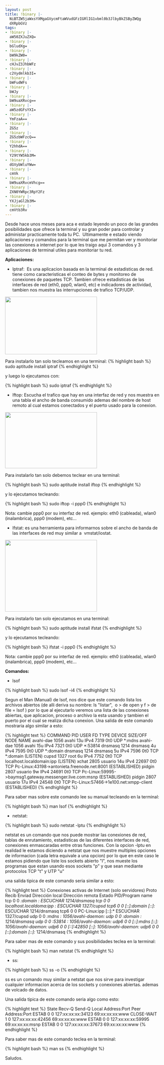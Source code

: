 ```yaml
---
layout: post
title: !binary |-
  NiBTZW5jaWxsYXMgaGVycmFtaWVudGFzIGRlIG1vbml0b3JlbyBkZSByZWQg
  dXRpbGVz
tags:
- !binary |-
  aW50ZXJuZXQ=
- !binary |-
  bGludXg=
- !binary |-
  bW9kZW0=
- !binary |-
  cHJvZ3JhbWFz
- !binary |-
  c2Vydmlkb3I=
- !binary |-
  bWFudWFs
- !binary |-
  bWJy
- !binary |-
  bW9uaXRvcg==
- !binary |-
  aW5zdGFsYXI=
- !binary |-
  YmFzaA==
- !binary |-
  ZG5z
- !binary |-
  ZG5zbWFzcQ==
- !binary |-
  Y2hhdA==
- !binary |-
  Y29tYW5kb3M=
- !binary |-
  dGVybWluYWw=
- !binary |-
  cmVk
- !binary |-
  bW9uaXRvcmVhcg==
- !binary |-
  ZXN0YWRpc3RpY2Fz
- !binary |-
  YXJjaGl2b3M=
- !binary |-
  cmVtb3Rv
---
```

Desde hace unos meses para aca e estado leyendo un poco de las grandes posibilidades que ofrece la terminal y su gran poder para controlar y administar practicamente toda tu PC.  Ultimamente e estado viendo aplicaciones y comandos para la terminal que me permitan ver y monitoriar las conexiones a internet por lo que les traigo aqui 3 comandos y 3 aplicaciones de terminal utiles para monitoriar tu red.

**Aplicaciones:**

- Iptraf:  Es una aplicacion basada en la terminal de estadisticas de red. tiene como caracteristicas el conteo de bytes y monitoreo de conexiones de paquetes TCP. Tambien ofrece estadisticas de las interfaces de red (eth0, ppp0, wlan0, etc) e indicadores de actividad, tambien nos muestra las interrupciones de trafico TCP/UDP.

<a href="http://blog.jam.net.ve/imagenes/uploads/2010/10/iptraf-iptm1.gif"><img class="aligncenter size-medium wp-image-453" title="iptraf-iptm1" src="http://blog.jam.net.ve/imagenes/uploads/2010/10/iptraf-iptm1-300x188.gif" alt="" width="300" height="188" /></a>

Para instalarlo tan solo tecleamos en una terminal:
{% highlight bash %}
sudo aptitude install iptraf
{% endhighlight %}

y luego lo ejecutamos con:

{% highlight bash %}
sudo iptraf
{% endhighlight %}

- Iftop: Escucha el trafico que hay en una interfaz de red y nos muestra en una tabla el ancho de banda consumido ademas del nombre de host remoto al cual estamos conectados y el puerto usado para la conexion.

<a href="http://blog.jam.net.ve/imagenes/uploads/2010/10/iftop_normal.png"><img class="aligncenter size-medium wp-image-454" title="iftop_normal" src="http://blog.jam.net.ve/imagenes/uploads/2010/10/iftop_normal-300x183.png" alt="" width="300" height="183" /></a>

Para instalarlo tan solo debemos teclear en una terminal:

{% highlight bash %}
sudo aptitude install iftop
{% endhighlight %}

y lo ejecutamos tecleando:

{% highlight bash %}
sudo iftop -i ppp0
{% endhighlight %}

Nota: cambie ppp0 por su interfaz de red. ejemplo: eth0 (cableada), wlan0 (inalambrica), ppp0 (modem), etc...

- Ifstat: es una herramienta para informarnos sobre el ancho de banda de las interfaces de red muy similar a  vmstat/iostat.

<a href="http://blog.jam.net.ve/imagenes/uploads/2010/10/Selección_002.jpeg"><img class="aligncenter size-medium wp-image-455" title="Selección_002" src="http://blog.jam.net.ve/imagenes/uploads/2010/10/Selección_002-300x234.jpg" alt="" width="300" height="234" /></a>

Para instalarlo tan solo ejecutamos en una terminal:

{% highlight bash %}
sudo aptitude install ifstat
{% endhighlight %}

y lo ejecutamos tecleando:

{% highlight bash %}
ifstat -i ppp0
{% endhighlight %}

Nota: cambie ppp0 por su interfaz de red. ejemplo: eth0 (cableada), wlan0 (inalambrica), ppp0 (modem), etc...

**Comandos:**

- lsof

{% highlight bash %}
sudo lsof -i4
{% endhighlight %}

Segun el Man (Manual) de lsof, nos dice que este comando lista los archivos abiertos (de alli deriva su nombre: ls "listar",  o > de open y f > de file = lsof ) por lo que al ejecutarlo veremos una lista de las conexiones abiertas, que aplicacion, proceso o archivo la esta usando y tambien el puerto por el cual se realiza dicha conexion. Una salida de este comando mostraria algo similar a esto:

{% highlight text %}
COMMAND    PID    USER   FD   TYPE DEVICE SIZE/OFF NODE NAME
avahi-dae 1056   avahi   13u  IPv4   7319      0t0  UDP *:mdns
avahi-dae 1056   avahi   15u  IPv4   7321      0t0  UDP *:53814
dnsmasq   1214 dnsmasq    4u  IPv4   7595      0t0  UDP *:domain
dnsmasq   1214 dnsmasq    5u  IPv4   7596      0t0  TCP *:domain (LISTEN)
cupsd     1327    root    6u  IPv4   7752      0t0  TCP localhost.localdomain:ipp (LISTEN)
xchat     2805  usuario   14u  IPv4  22697      0t0  TCP Pc-Linux:43198->antonieta.freenode.net:8001 (ESTABLISHED)
pidgin    2807   usuario    9w  IPv4  24691      0t0  TCP Pc-Linux:59995->baymsg1.gateway.messenger.live.com:msnp (ESTABLISHED)
pidgin    2807   usuario   17u  IPv4  24548   0t0  TCP Pc-Linux:57466->1e100.net:xmpp-client (ESTABLISHED)
{% endhighlight %}

Para saber mas sobre este comando lee su manual tecleando en la terminal:

{% highlight bash %}
man lsof
{% endhighlight %}

- netstat:

{% highlight bash %}
sudo netstat -lptu
{% endhighlight %}

netstat es un comando que nos puede mostrar las conexiones de red, tablas de enrutamiento, estadisticas de las diferentes interfaces de red,  conexiones enmascaradas entre otras funciones. Con la opcion -lptu en realidad le estamos diciendo a netstat que nos muestre multiples opciones de informacion (cada letra equivale a una opcion) por lo que en este caso le estamos pidiendo que liste los sockets abierto "l", nos mueste los programas que estan usando esos sockets "p" y que sean mediante protocolos TCP "t" y UTP "u"

una salida tipica de este comando seria similar a esto:

{% highlight text %}
Conexiones activas de Internet (solo servidores)
Proto  Recib Enviad Dirección local         Dirección remota       Estado       PID/Program name
tcp        0      0 *:domain                *:*                        ESCUCHAR    1214/dnsmasq
tcp        0      0 localhost.localdoma:ipp *:*                     ESCUCHAR    1327/cupsd
tcp6       0      0 [::]:domain             [::]:*                     ESCUCHAR    1214/dnsmasq
tcp6       0      0 PC-Linux:ipp          [::]:*                      ESCUCHAR    1327/cupsd
udp        0      0 *:mdns                  *:*                                 1056/avahi-daemon:
udp        0      0 *:domain                *:*                                 1214/dnsmasq
udp        0      0 *:53814                 *:*                                 1056/avahi-daemon:
udp6       0      0 [::]:mdns               [::]:*                              1056/avahi-daemon:
udp6       0      0 [::]:42850              [::]:*                              1056/avahi-daemon:
udp6       0      0 [::]:domain             [::]:*                              1214/dnsmasq
{% endhighlight %}

Para saber mas de este comando y sus posibilidades teclea en la terminal:

{% highlight bash %}
man netstat
{% endhighlight %}

- ss:

{% highlight bash %}
ss -o
{% endhighlight %}

ss es un comando muy similar a netstat que nos sirve para investigar cualquier informacion acerca de los sockets y conexiones abiertas. ademas de volcado de datos.

Una salida tipica de este comando seria algo como esto:

{% highlight text %}
State      Recv-Q Send-Q                Local Address:Port                         Peer Address:Port
ESTAB      0      0                                     127:xx:xx:xx:34123             69:xx:xx:xx:www
CLOSE-WAIT 1      0                                 127:xx:xx:xx:42456       69:xx:xx:xx:www
ESTAB      0      0                                     127:xx:xx:xx:59995             69:xx:xx:xx:msnp
ESTAB      0      0                                     127:xx:xx:xx:37673              69:xx:xx:xx:www
{% endhighlight %}

Para saber mas de este comando teclea en la terminal:

{% highlight bash %}
man ss
{% endhighlight %}

Saludos.
